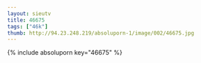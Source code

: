 ```yaml
--- 
layout: sieutv
title: 46675
tags: ["46k"]
thumb: http://94.23.248.219/absoluporn-1/image/002/46675.jpg
---
```

{% include absoluporn key="46675" %} 
